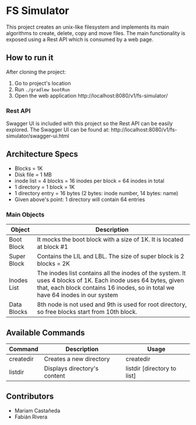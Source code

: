 # FS Simulator

This project creates an unix-like filesystem and implements its main algorithms to create, delete, copy and move files.
The main functionality is exposed using a Rest API which is consumed by a web page.

## How to run it
After cloning the project:
1. Go to project's location
2. Run `./gradlew bootRun`
3. Open the web application http://localhost:8080/v1/fs-simulator/

### Rest API
Swagger UI is included with this project so the Rest API can be easily explored. The Swagger UI can be found at: http://localhost:8080/v1/fs-simulator/swagger-ui.html

## Architecture Specs
* Blocks = 1K
* Disk file = 1 MB
* inode list = 4 blocks = 16 inodes per block = 64 inodes in total
* 1 directory = 1 block = 1K
* 1 directory entry = 16 bytes (2 bytes: inode number, 14 bytes: name)
* Given above's point: 1 directory will contain 64 entries

### Main Objects

| Object        | Description  | 
| -----------   | -----------  | 
| Boot Block    | It mocks the boot block with a size of 1K. It is located at block #1 |  
| Super Block   | Contains the LIL and LBL. The size of super block is 2 blocks = 2K |
| Inodes List   | The inodes list contains all the inodes of the system. It uses 4 blocks of 1K. Each inode uses 64 bytes, given that, each block contains 16 inodes, so in total we have 64 inodes in our system |
| Data Blocks   | 8th node is not used and 9th is used for root directory, so free blocks start from 10th block.|


## Available Commands
| Command      | Description                     | Usage
| -----------  | -----------                     | -----------                 |
| createdir    | Creates a new directory         | createdir <directory name>  |
| listdir      | Displays directory's content    | listdir [directory to list] |

## Contributors
* Mariam Castañeda
* Fabián Rivera
